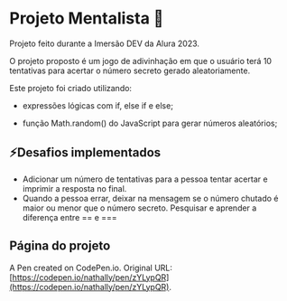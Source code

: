 # Projeto Mentalista :brain:

Projeto feito durante a Imersão DEV da Alura 2023.

O projeto proposto é um jogo de adivinhação em que o usuário terá 10 tentativas para acertar o número secreto gerado aleatoriamente.

Este projeto foi criado utilizando:

- expressões lógicas com if, else if e else;

- função Math.random() do JavaScript para gerar números aleatórios;

## ⚡Desafios implementados

- Adicionar um número de tentativas para a pessoa tentar acertar e imprimir a resposta no final.
- Quando a pessoa errar, deixar na mensagem se o número chutado é maior ou menor que o número secreto.
Pesquisar e aprender a diferença entre == e ===

## Página do projeto

A Pen created on CodePen.io. Original URL: [https://codepen.io/nathally/pen/zYLypQR](https://codepen.io/nathally/pen/zYLypQR).

